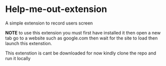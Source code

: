 # Help-me-out-extension
A simple extension to record users screen

**NOTE** to use this extension you must first have installed it then open a new tab go to a website such as google.com then wait for the site to load then launch this extenstion.


This extenstion is cant be downloaded for now kindly clone the repo and run it locally



